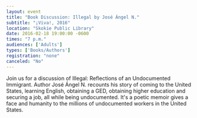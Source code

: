 ```yaml
---
layout: event
title: "Book Discussion: Illegal by José Ángel N."
subtitle: "¡Viva!, 2016"
location: "Skokie Public Library"
date: 2016-02-18 19:00:00 -0600
times: "7 p.m."
audiences: ['Adults']
types: ['Books/Authors']
registration: "none"
canceled: "No"
---
```

Join us for a discussion of Illegal: Reflections of an Undocumented Immigrant. Author José Ángel N. recounts his story of coming to the United States, learning English, obtaining a GED, obtaining higher education and securing a job, all while being undocumented. It's a poetic memoir gives a face and humanity to the millions of undocumented workers in the United States.
